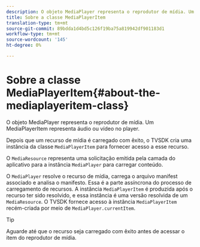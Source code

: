 ```yaml
---
description: O objeto MediaPlayer representa o reprodutor de mídia. Um MediaPlayerItem representa áudio ou vídeo no player.
title: Sobre a classe MediaPlayerItem
translation-type: tm+mt
source-git-commit: 89bdda1d4bd5c126f19ba75a819942df901183d1
workflow-type: tm+mt
source-wordcount: '145'
ht-degree: 0%

---
```



# Sobre a classe MediaPlayerItem{#about-the-mediaplayeritem-class}

O objeto MediaPlayer representa o reprodutor de mídia. Um MediaPlayerItem representa áudio ou vídeo no player.

<!--<a id="section_01BC89E5C5A94D0A95EF9D29FBCE758A"></a>-->

Depois que um recurso de mídia é carregado com êxito, o TVSDK cria uma instância da classe `MediaPlayerItem` para fornecer acesso a esse recurso.

O `MediaResource` representa uma solicitação emitida pela camada do aplicativo para a instância `MediaPlayer` para carregar conteúdo.

O `MediaPlayer` resolve o recurso de mídia, carrega o arquivo manifest associado e analisa o manifesto. Essa é a parte assíncrona do processo de carregamento de recursos. A instância `MediaPlayerItem` é produzida após o recurso ter sido resolvido, e essa instância é uma versão resolvida de um `MediaResource`. O TVSDK fornece acesso à instância `MediaPlayerItem` recém-criada por meio de `MediaPlayer.currentItem`.

>[!TIP]
>
>Aguarde até que o recurso seja carregado com êxito antes de acessar o item do reprodutor de mídia.

